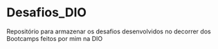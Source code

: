 # Desafios_DIO
Repositório para armazenar os desafios desenvolvidos no decorrer dos Bootcamps feitos por mim na DIO
